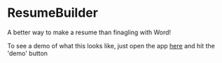 # ResumeBuilder
A better way to make a resume than finagling with Word!

To see a demo of what this looks like, just open the app [here](https://resumomatic.herokuapp.com/) and hit the 'demo' button

